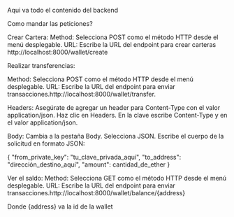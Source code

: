 Aqui va todo el contenido del backend


Como mandar las peticiones?

Crear Cartera:
Method: Selecciona POST como el método HTTP desde el menú desplegable.
URL: Escribe la URL del endpoint para crear carteras http://localhost:8000/wallet/create


Realizar transferencias:

Method: Selecciona POST como el método HTTP desde el menú desplegable.
URL: Escribe la URL del endpoint para enviar transacciones.http://localhost:8000/wallet/transfer.

Headers:
Asegúrate de agregar un header para Content-Type con el valor application/json.
Haz clic en Headers.
En la clave escribe Content-Type y en el valor application/json.

Body:
Cambia a la pestaña Body.
Selecciona JSON.
Escribe el cuerpo de la solicitud en formato JSON:

{
  "from_private_key": "tu_clave_privada_aquí",
  "to_address": "dirección_destino_aquí",
  "amount": cantidad_de_ether
}


Ver el saldo:
Method: Selecciona GET como el método HTTP desde el menú desplegable.
URL: Escribe la URL del endpoint para enviar transacciones.http://localhost:8000/wallet/balance/{address}

Donde {address} va la id de la wallet